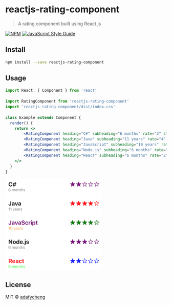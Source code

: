 # reactjs-rating-component

> A rating component built using React.js

[![NPM](https://img.shields.io/npm/v/reactjs-rating-component.svg)](https://www.npmjs.com/package/reactjs-rating-component) [![JavaScript Style Guide](https://img.shields.io/badge/code_style-standard-brightgreen.svg)](https://standardjs.com)

## Install

```bash
npm install --save reactjs-rating-component
```

## Usage

```jsx
import React, { Component } from 'react'

import RatingComponent from 'reactjs-rating-component'
import 'reactjs-rating-component/dist/index.css'

class Example extends Component {
  render() {
    return <>
        <RatingComponent heading="C#" subheading="6 months" rate="2" starColor="purple" />
        <RatingComponent heading="Java" subheading="11 years" rate="4" />
        <RatingComponent heading="JavaScript" subheading="10 years" rate="4" headingColor='purple' subheadingColor='orange' starColor="green" />
        <RatingComponent heading="Node.js" subheading="6 months" rate="3" starColor="purple" />
        <RatingComponent heading="React" subheading="6 months" rate="2" headingColor='#FF0000' subheadingColor='#00FF00' starColor="#0000FF" />
    </>
  }
}
```

![Drag Racing](images/example.png)

## License

MIT © [adafycheng](https://github.com/adafycheng)
